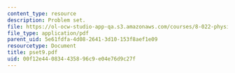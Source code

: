 ```yaml
---
content_type: resource
description: Problem set.
file: https://ol-ocw-studio-app-qa.s3.amazonaws.com/courses/8-022-physics-ii-electricity-and-magnetism-fall-2006/00f12e440834435896c9e04e76d9c27f_pset9.pdf
file_type: application/pdf
parent_uid: 5e61fdfa-4d08-2641-3d10-153f8aef1e09
resourcetype: Document
title: pset9.pdf
uid: 00f12e44-0834-4358-96c9-e04e76d9c27f
---
```

